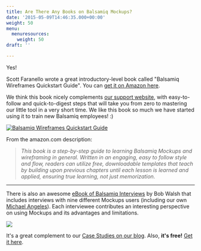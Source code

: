 ```yaml
---
title: Are There Any Books on Balsamiq Mockups?
date: '2015-05-09T14:46:35.000+00:00'
weight: 50
menu:
  menuresources:
    weight: 50
draft: ''

---
```


Yes!

Scott Faranello wrote a great introductory-level book called "Balsamiq Wireframes Quickstart Guide". You can [get it on Amazon here](http://www.amazon.com/Balsamiq-Wireframes-Quickstart-Guide-Faranello/dp/1849693528).

We think this book nicely complements [our support website](/), with easy-to-follow and quick-to-digest steps that will take you from zero to mastering our little tool in a very short time. We like this book so much we have started using it to train new Balsamiq employees! :)

[![Balsamiq Wireframes Quickstart Guide](https://media.balsamiq.com/img/support/resources/quickstartguide.jpg)](http://www.amazon.com/Balsamiq-Wireframes-Quickstart-Guide-Faranello/dp/1849693528 "View this book on amazon.com")

​From the amazon.com description:

> _This book is a step-by-step guide to learning Balsamiq Mockups and wireframing in general. Written in an engaging, easy to follow style and flow, readers can utilize free, downloadable templates that teach by building upon previous chapters until each lesson is learned and applied, ensuring true learning, not just memorization._

* * *

There is also an awesome [eBook of Balsamiq Interviews](https://balsamiq.com/products/mockups/interviews/) by Bob Walsh that includes interviews with nine different Mockups users (including our own [Michael Angeles](https://balsamiq.com/company/#mike)). Each interviewee contributes an interesting perspective on using Mockups and its advantages and limitations.

[![](https://media.balsamiq.com/img/ebook-cover-interviews.jpg)](https://balsamiq.com/products/mockups/interviews)

It's a great complement to our [Case Studies on our blog](https://blog.balsamiq.com/category/case-studies/). Also, **it's free!** [Get it here](https://balsamiq.com/products/mockups/interviews/).
